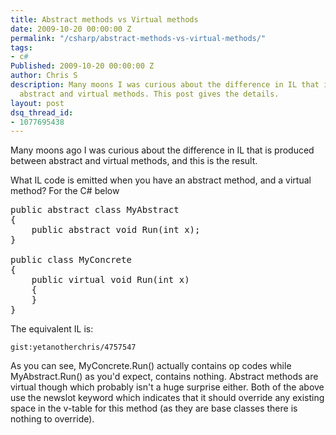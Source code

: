 ```yaml
---
title: Abstract methods vs Virtual methods
date: 2009-10-20 00:00:00 Z
permalink: "/csharp/abstract-methods-vs-virtual-methods/"
tags:
- c#
Published: 2009-10-20 00:00:00 Z
author: Chris S
description: Many moons I was curious about the difference in IL that is produced between
  abstract and virtual methods. This post gives the details.
layout: post
dsq_thread_id:
- 1077695438
---
```


Many moons ago I was curious about the difference in IL that is produced between abstract and virtual methods, and this is the result. 

What IL code is emitted when you have an abstract method, and a virtual method? For the C# below

<pre>public abstract class MyAbstract
{
	public abstract void Run(int x);
}

public class MyConcrete
{
	public virtual void Run(int x)
	{
	}
}
</pre>

The equivalent IL is:

<!--more-->

  
`gist:yetanotherchris/4757547`

As you can see, MyConcrete.Run() actually contains op codes while MyAbstract.Run() as you'd expect, contains nothing. Abstract methods are virtual though which probably isn't a huge surprise either. Both of the above use the newslot keyword which indicates that it should override any existing space in the v-table for this method (as they are base classes there is nothing to override).
